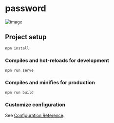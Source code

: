 # password
![image](https://user-images.githubusercontent.com/95645570/226001562-4984b078-b398-4d23-b07c-1e3c65a9148d.png)

## Project setup
```
npm install
```

### Compiles and hot-reloads for development
```
npm run serve
```

### Compiles and minifies for production
```
npm run build
```

### Customize configuration
See [Configuration Reference](https://cli.vuejs.org/config/).
